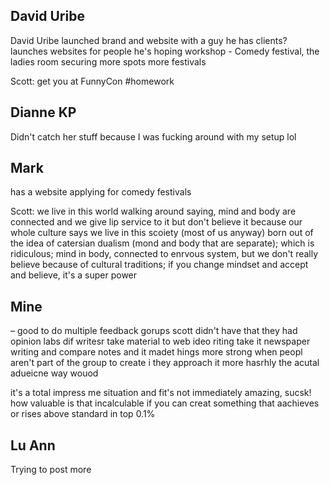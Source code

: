 
## David Uribe
David Uribe launched brand and website with a guy
he has clients?
launches websites for people
he's hoping workshop - Comedy festival, the ladies room
securing more spots more festivals

Scott: get you at FunnyCon #homework 

## Dianne KP
Didn't catch her stuff because I was fucking around with my setup lol

## Mark 
has a website
applying for comedy festivals

Scott: we live in this world walking around saying, mind and body are connected and we give lip service to it but don't believe it because our whole culture says we live in this scoiety (most of us anyway) born out of the idea of catersian dualism (mond and body that are separate); which is ridiculous; mind in body, connected to enrvous system, but we don't really believe because of cultural traditions; if you change mindset and accept and believe, it's a super power

## Mine

– good to do multiple feedback gorups
scott didn't have that
they had opinion labs
dif writesr take material to web ideo riting
take it newspaper writing
and compare notes
and it madet hings more strong
when peopl aren't part of the group to create i
they approach it more hasrhly
the acutal adueicne way wouod

it's a total impress me situation
and fit's not immediately amazing, sucsk!
how valuable is that
incalculable
if you can creat something that aachieves or rises above standard
in top 0.1%

## Lu Ann
Trying to post more
